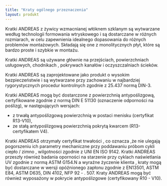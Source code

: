 ```yaml
---
title: "Kraty ogólnego przeznaczenia"
layout: produkt
---
```


Kratki ANDREAS z żywicy wzmacnianej  włóknem szklanym  są wytwarzane według technologii formowania wtryskowego i są dostarczane  w różnych rozmiarach, w celu zapewnienia idealnego dopasowania do  różnych problemów montażowych. Składają się one z monolitycznych płyt, które są bardzo proste i szybkie w montażu.

Kratki ANDREAS  są używane głównie na  przejściach, powierzchniach  usługowych, chodnikach , pokrywach  kanałów i oczyszczalniach ścieków.

Kratki ANDREAS  są zaprojektowane jako produkt o wysokim bezpieczeństwie i są wytwarzane  przy zachowaniu w najbardziej rygorystycznych procedur kontrolnych zgodnie z 25.437 normą DIN-3.

Kratki ANDREAS mogą być dostarczone z powierzchnią antypoślizgową, certyfikowane zgodnie z normą DIN E 51130 (oznaczenie odporności na poślizg), w następujących wersjach:

* z trwałą antypoślizgową powierzchnią w postaci menisku  (certyfikat R13-V10),
* ze stałą  antypoślizgową powierzchnią pokrytą  kwarcem (R13-certyfikatem V4).
 
Kratki ANDREAS  otrzymały certyfikat trwałości , co oznacza ,że  nie ulegają pogorszeniu ich parametry  mechaniczne przy poddawaniu próbom  cykli ciepło / zimno , wilgotności zgodnie z UNI EN ISO 9142. Kratki ANDREAS  przeszły  również badania  oporności na starzenie  przy cyklach naświetlania UV zgodnie z normą ASTM G154.N a wyraźne życzenie  klienta , kraty  mogą być dostarczane  w wersji opóźnionego zapłonu zgodnie z EN13501, ASTM E84, ASTM D635, DIN 4102, NFP 92 - . 507. Kraty ANDREAS mogą  być również wyposażony w pokrycie antypoślizgowe  (certyfikowany R10 - V10).

